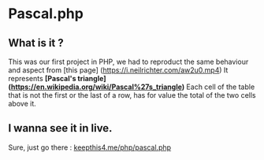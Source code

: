 # Pascal.php

## What is it ?

This was our first project in PHP, we had to reproduct the same behaviour and aspect from [this page] (https://i.neilrichter.com/aw2u0.mp4)
It represents **[Pascal's triangle] (https://en.wikipedia.org/wiki/Pascal%27s_triangle)** Each cell of the table that is not the first or the last of a row, has for value the total of the two cells above it. 

## I wanna see it in live.

Sure, just go there : [keepthis4.me/php/pascal.php](http://keepthis4.me/php/pascal.php)
